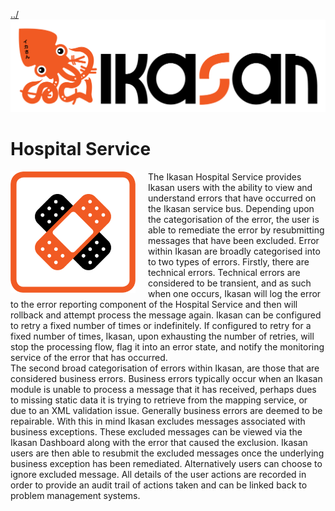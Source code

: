 [../](../../Readme.md)
![IKASAN](../developer/docs/quickstart-images/Ikasan-title-transparent.png)
# Hospital Service
<img src="../developer/docs/quickstart-images/hospital.gif" width="200px" align="left" style="padding-right: 20px; display: block; border: none;"> 
The Ikasan Hospital Service provides Ikasan users with the ability to view and understand errors that have occurred on the Ikasan service bus. Depending upon the categorisation of the error, the user is
able to remediate the error by resubmitting messages that have been excluded. Error within Ikasan are broadly categorised into to two types of errors. Firstly, there are technical errors. Technical
errors are considered to be transient, and as such when one occurs, Ikasan will log the error to the error reporting component of the Hospital Service and then will rollback and attempt
process the message again. Ikasan can be configured to retry a fixed number of times or indefinitely. If configured to retry for a fixed
number of times, Ikasan, upon exhausting the number of retries, will stop the processing flow, flag it into an error state, and notify the monitoring service of the error that has occurred.<br/>
The second broad categorisation of errors within Ikasan, are those that are considered business errors. Business errors typically occur when an Ikasan module is unable to process a message that it has received, perhaps dues to missing
static data it is trying to retrieve from the mapping service, or due to an XML validation issue. Generally business errors are deemed to be repairable. With this in mind Ikasan excludes messages associated
with business exceptions. These excluded messages can be viewed via the Ikasan Dashboard along with the error that caused the exclusion. Ikasan users are then able to resubmit the excluded messages once the underlying
business exception has been remediated. Alternatively users can choose to ignore excluded message. All details of the user actions are recorded in order to provide an audit trail of actions taken and can be linked back
to problem management systems.
<br/>
